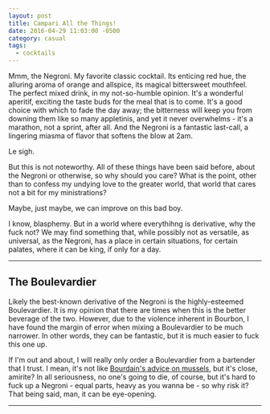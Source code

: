 ```yaml
---
layout: post
title: Campari All the Things!
date: 2016-04-29 11:03:00 -0500
category: casual
tags:
  - cocktails
---
```


Mmm, the Negroni.  My favorite classic cocktail. Its enticing red hue, the alluring aroma of orange and allspice, its magical bittersweet mouthfeel.  The perfect mixed drink, in my not-so-humble opinion.  It's a wonderful aperitif, exciting the taste buds for the meal that is to come.  It's a good choice with which to fade the day away; the bitterness will keep you from downing them like so many appletinis, and yet it never overwhelms - it's a marathon, not a sprint, after all.  And the Negroni is a fantastic last-call, a lingering miasma of flavor that softens the blow at 2am.

Le sigh.

But this is not noteworthy.  All of these things have been said before, about the Negroni or otherwise, so why should you care?  What is the point, other than to confess my undying love to the greater world, that world that cares not a bit for my ministrations?

Maybe, just maybe, we can improve on this bad boy.

I know, blasphemy.  But in a world where everythihng is derivative, why the fuck not?  We may find something that, while possibly not as versatile, as universal, as the Negroni, has a place in certain situations, for certain palates, where it can be king, if only for a day.

---

## The Boulevardier

Likely the best-known derivative of the Negroni is the highly-esteemed Boulevardier.  It is my opinion that there are times when this is the better beverage of the two.  However, due to the violence inherent in Bourbon, I have found the margin of error when mixing a Boulevardier to be much narrower.  In other words, they can be fantastic, but it is much easier to fuck this one up.

If I'm out and about, I will really only order a Boulevardier from a bartender that I trust.  I mean, it's not like [Bourdain's advice on mussels](https://www.theguardian.com/books/2000/aug/12/features.weekend1), but it's close, amirite?  In all seriousness, no one's going to die, of course, but it's hard to fuck up a Negroni - equal parts, heavy as you wanna be - so why risk it?  That being said, man, it can be eye-opening.

---


